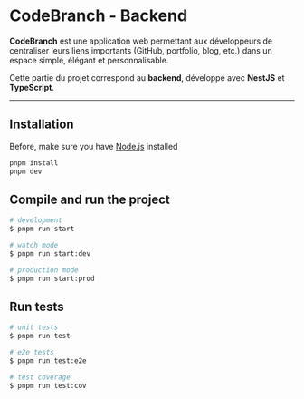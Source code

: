 # CodeBranch - Backend

**CodeBranch** est une application web permettant aux développeurs de centraliser leurs liens importants (GitHub, portfolio, blog, etc.) dans un espace simple, élégant et personnalisable.

Cette partie du projet correspond au **backend**, développé avec **NestJS** et **TypeScript**.

---

## Installation

Before, make sure you have [Node.js](https://nodejs.org/) installed

```bash
pnpm install
pnpm dev
```

## Compile and run the project

```bash
# development
$ pnpm run start

# watch mode
$ pnpm run start:dev

# production mode
$ pnpm run start:prod
```

## Run tests

```bash
# unit tests
$ pnpm run test

# e2e tests
$ pnpm run test:e2e

# test coverage
$ pnpm run test:cov
```


